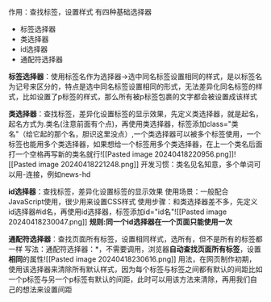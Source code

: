 作用：查找标签，设置样式
有四种基础选择器
- 标签选择器
- 类选择器
- id选择器
- 通配符选择器

**标签选择器**：使用标签名作为选择器->选中同名标签设置相同的样式，是以标签名为记号来区分的，特点是选中同名标签设置相同的形式，无法差异化同名标签的样式，比如设置了p标签的样式，那么所有被p标签包裹的文字都会被设置成该样式


**类选择器**：查找标签，差异化设置标签的显示效果，先定义类选择器，就是起名，起名方式为.类名(注意前面有个点)，再使用类选择器，标签添加class="类名"（给它起的那个名，胆识这里没点）,一个类选择器可以被多个标签使用，一个标签也能用多个类选择器，如果想给一个标签用多个类选择器，在上一个类名后面打一个空格再写新的类名就行![[Pasted image 20240418220956.png]]![[Pasted image 20240418221248.png]]
开发习惯：类名见名知意，多个单词可以用-连接，例如news-hd


**id选择器**：查找标签，差异化设置标签的显示效果
使用场景：一般配合JavaScript使用，很少用来设置CSS样式
使用步骤：和类选择器差不多，先定义id选择器#id名，再使用id选择器，标签添加id="id名"![[Pasted image 20240418230047.png]]
**规则:同一个id选择器在一个页面只能使用一次**


**通配符选择器**：查找页面所有标签，设置相同样式，选所有，但不是所有的标签都一样
写法：通配符选择器：\*，不需要调用，浏览器**自动查找页面所有标签**，设置**相同**的属性![[Pasted image 20240418230616.png]]
用法，在网页制作初期，使用该选择器来清除所有默认样式，因为每个标签与标签之间都有默认的间距比如一个p标签与另一个p标签有默认的间距，此时可以用该方法来清除，再用我们自己的想法来设置间距
